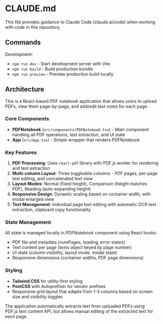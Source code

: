 # CLAUDE.md

This file provides guidance to Claude Code (claude.ai/code) when working with code in this repository.

## Commands

Development:
- `npm run dev` - Start development server with Vite
- `npm run build` - Build production bundle 
- `npm run preview` - Preview production build locally

## Architecture

This is a React-based PDF notebook application that allows users to upload PDFs, view them page-by-page, and add/edit text notes for each page.

### Core Components

- **PDFNotebook** (`src/components/PDFNotebook.tsx`) - Main component handling all PDF operations, text extraction, and UI state
- **App** (`src/App.tsx`) - Simple wrapper that renders PDFNotebook

### Key Features

1. **PDF Processing**: Uses `react-pdf` library with PDF.js worker for rendering and text extraction
2. **Multi-column Layout**: Three toggleable columns - PDF pages, per-page text editing, and concatenated text view
3. **Layout Modes**: Normal (fixed height), Comparison (height matches PDF), Reading (auto-expanding height)
4. **Responsive Design**: Dynamic scaling based on container width, with modal enlarged view
5. **Text Management**: Individual page text editing with automatic OCR text extraction, clipboard copy functionality

### State Management

All state is managed locally in PDFNotebook component using React hooks:
- PDF file and metadata (numPages, loading, error states)
- Text content per page (texts object keyed by page number)
- UI state (column visibility, layout mode, modal state)
- Responsive dimensions (container widths, PDF page dimensions)

### Styling

- **Tailwind CSS** for utility-first styling
- **PostCSS** with Autoprefixer for vendor prefixes
- Responsive grid layout that adapts from 1-3 columns based on screen size and visibility toggles

The application automatically extracts text from uploaded PDFs using PDF.js text content API, but allows manual editing of the extracted text for each page.